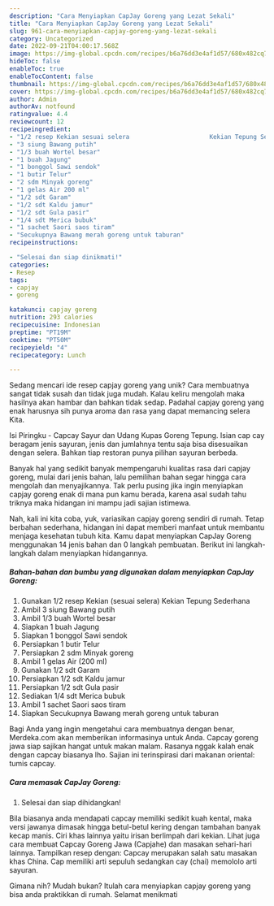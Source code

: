```yaml
---
description: "Cara Menyiapkan CapJay Goreng yang Lezat Sekali"
title: "Cara Menyiapkan CapJay Goreng yang Lezat Sekali"
slug: 961-cara-menyiapkan-capjay-goreng-yang-lezat-sekali
category: Uncategorized
date: 2022-09-21T04:00:17.568Z
image: https://img-global.cpcdn.com/recipes/b6a76dd3e4af1d57/680x482cq70/capjay-goreng-foto-resep-utama.jpg
hideToc: false
enableToc: true
enableTocContent: false
thumbnail: https://img-global.cpcdn.com/recipes/b6a76dd3e4af1d57/680x482cq70/capjay-goreng-foto-resep-utama.jpg
cover: https://img-global.cpcdn.com/recipes/b6a76dd3e4af1d57/680x482cq70/capjay-goreng-foto-resep-utama.jpg
author: Admin
authorAv: notfound
ratingvalue: 4.4
reviewcount: 12
recipeingredient:
- "1/2 resep Kekian sesuai selera                      Kekian Tepung Sederhana"
- "3 siung Bawang putih"
- "1/3 buah Wortel besar"
- "1 buah Jagung"
- "1 bonggol Sawi sendok"
- "1 butir Telur"
- "2 sdm Minyak goreng"
- "1 gelas Air 200 ml"
- "1/2 sdt Garam"
- "1/2 sdt Kaldu jamur"
- "1/2 sdt Gula pasir"
- "1/4 sdt Merica bubuk"
- "1 sachet Saori saos tiram"
- "Secukupnya Bawang merah goreng untuk taburan"
recipeinstructions:

- "Selesai dan siap dinikmati!"
categories:
- Resep
tags:
- capjay
- goreng

katakunci: capjay goreng 
nutrition: 293 calories
recipecuisine: Indonesian
preptime: "PT19M"
cooktime: "PT50M"
recipeyield: "4"
recipecategory: Lunch

---
```





Sedang mencari ide resep capjay goreng yang unik? Cara membuatnya sangat tidak susah dan tidak juga mudah. Kalau keliru mengolah maka hasilnya akan hambar dan bahkan tidak sedap. Padahal capjay goreng yang enak harusnya sih punya aroma dan rasa yang dapat memancing selera Kita.





Isi Piringku - Capcay Sayur dan Udang Kupas Goreng Tepung. Isian cap cay beragam jenis sayuran, jenis dan jumlahnya tentu saja bisa disesuaikan dengan selera. Bahkan tiap restoran punya pilihan sayuran berbeda.

Banyak hal yang sedikit banyak mempengaruhi kualitas rasa dari capjay goreng, mulai dari jenis bahan, lalu pemilihan bahan segar hingga cara mengolah dan menyajikannya. Tak perlu pusing jika ingin menyiapkan capjay goreng enak di mana pun kamu berada, karena asal sudah tahu triknya maka hidangan ini mampu jadi sajian istimewa.






Nah, kali ini kita coba, yuk, variasikan capjay goreng sendiri di rumah. Tetap berbahan sederhana, hidangan ini dapat memberi manfaat untuk membantu menjaga kesehatan tubuh kita. Kamu dapat menyiapkan CapJay Goreng menggunakan 14 jenis bahan dan 0 langkah pembuatan. Berikut ini langkah-langkah dalam menyiapkan hidangannya.

<!--inarticleads1-->

##### Bahan-bahan dan bumbu yang digunakan dalam menyiapkan CapJay Goreng:

1. Gunakan 1/2 resep Kekian (sesuai selera)                      Kekian Tepung Sederhana
1. Ambil 3 siung Bawang putih
1. Ambil 1/3 buah Wortel besar
1. Siapkan 1 buah Jagung
1. Siapkan 1 bonggol Sawi sendok
1. Persiapkan 1 butir Telur
1. Persiapkan 2 sdm Minyak goreng
1. Ambil 1 gelas Air (200 ml)
1. Gunakan 1/2 sdt Garam
1. Persiapkan 1/2 sdt Kaldu jamur
1. Persiapkan 1/2 sdt Gula pasir
1. Sediakan 1/4 sdt Merica bubuk
1. Ambil 1 sachet Saori saos tiram
1. Siapkan Secukupnya Bawang merah goreng untuk taburan


Bagi Anda yang ingin mengetahui cara membuatnya dengan benar, Merdeka.com akan memberikan informasinya untuk Anda. Capcay goreng jawa siap sajikan hangat untuk makan malam. Rasanya nggak kalah enak dengan capcay biasanya lho. Sajian ini terinspirasi dari makanan oriental: tumis capcay. 

<!--inarticleads2-->

##### Cara memasak CapJay Goreng:


1. Selesai dan siap dihidangkan!

Bila biasanya anda mendapati capcay memiliki sedikit kuah kental, maka versi jawanya dimasak hingga betul-betul kering dengan tambahan banyak kecap manis. Ciri khas lainnya yaitu irisan berlimpah dari kekian. Lihat juga cara membuat Capcay Goreng Jawa (Capjahe) dan masakan sehari-hari lainnya. Tampilkan resep dengan: Capcay merupakan salah satu masakan khas China. Cap memiliki arti sepuluh sedangkan cay (chai) memololo arti sayuran. 

Gimana nih? Mudah bukan? Itulah cara menyiapkan capjay goreng yang bisa anda praktikkan di rumah. Selamat menikmati
